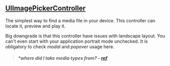 [UIImagePickerController](https://developer.apple.com/library/ios/documentation/UIKit/Reference/UIImagePickerController_Class/index.html)
---------------------
The simplest way to find a media file in your device. This controller can locate it, preview and play it.

Big downgrade is that this controller have issues with landscape layout. You can't even start with your application portrait mode unchecked. It is obligatory to check *modal* and *popover* usage here.

>##### *where did I take media types from? - [ref](https://developer.apple.com/library/ios/documentation/FileManagement/Conceptual/understanding_utis/understand_utis_conc/understand_utis_conc.html)